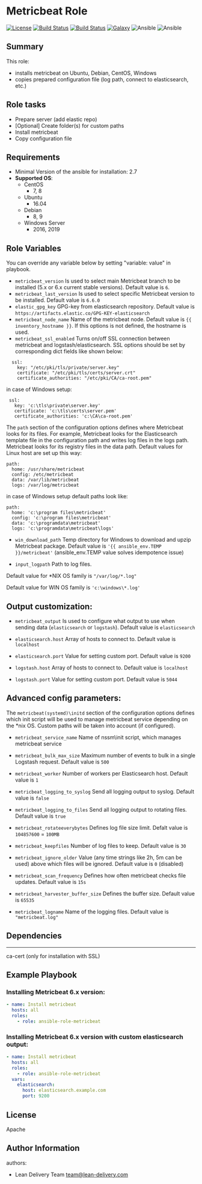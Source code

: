 Metricbeat Role
=========
[![License](https://img.shields.io/badge/license-Apache-green.svg?style=flat)](https://raw.githubusercontent.com/lean-delivery/ansible-role-metricbeat/master/LICENSE)
[![Build Status](https://travis-ci.org/lean-delivery/ansible-role-metricbeat.svg?branch=master)](https://travis-ci.org/lean-delivery/ansible-role-metricbeat)
[![Build Status](https://gitlab.com/lean-delivery/ansible-role-metricbeat/badges/master/pipeline.svg)](https://gitlab.com/lean-delivery/ansible-role-metricbeat/pipelines)
[![Galaxy](https://img.shields.io/badge/galaxy-lean__delivery.metricbeat-blue.svg)](https://galaxy.ansible.com/lean_delivery/metricbeat)
![Ansible](https://img.shields.io/ansible/role/d/role_id.svg)
![Ansible](https://img.shields.io/badge/dynamic/json.svg?label=min_ansible_version&url=https%3A%2F%2Fgalaxy.ansible.com%2Fapi%2Fv1%2Froles%2Frole_id%2F&query=$.min_ansible_version)


## Summary


This role:
  - installs metricbeat on Ubuntu, Debian, CentOS, Windows
  - copies prepared configuration file (log path, connect to elasticsearch, etc.)




Role tasks
------------


- Prepare server (add elastic repo)
- [Optional] Create folder(s) for custom paths
- Install metricbeat
- Copy configuration file

Requirements
------------

- Minimal Version of the ansible for installation: 2.7
 - **Supported OS**:
   - CentOS
     - 7, 8
   - Ubuntu
     - 16.04
   - Debian
     - 8, 9
   - Windows Server
     - 2016, 2019

Role Variables
--------------

You can override any variable below by setting "variable: value" in playbook.


- `metricbeat_version`
Is used to select main Metricbeat branch to be installed (5.x or 6.x current stable versions). Default value is `6`.
- `metricbeat_last_version`
Is used to select specific Metricbeat version to be installed. Default value is `6.6.0`
- `elastic_gpg_key`
GPG-key from elasticsearch repository. Default value is `https://artifacts.elastic.co/GPG-KEY-elasticsearch`
- `metricbeat_node_name`
Name of the metricbeat node. Default value is `{{ inventory_hostname }}`. If this options is not defined, the hostname is used.
- `metricbeat_ssl_enabled`
Turns on/off SSL connection between metricbeat and logstash/elasticsearch. SSL options should be set by corresponding dict fields like shown below:
```
  ssl:
    key: "/etc/pki/tls/private/server.key"
    certificate: "/etc/pki/tls/certs/server.crt"
    certificate_authorities: "/etc/pki/CA/ca-root.pem"
```
 in case of Windows setup:   
 ```
  ssl:
    key: 'c:\tls\private\server.key'
    certificate: 'c:\tls\certs\server.pem'
    certificate_authorities: 'c:\CA\ca-root.pem'
```


The `path` section of the configuration options defines where Metricbeat looks for its files. For example, Metricbeat looks for the Elasticsearch template file in the configuration path and writes log files in the logs path. Metricbeat looks for its registry files in the data path. Default values for Linux host are set up this way:
```
path:
  home: /usr/share/metricbeat
  config: /etc/metricbeat
  data: /var/lib/metricbeat
  logs: /var/log/metricbeat
```
in case of Windows setup default paths look like:
```
path:
  home: 'c:\program files\metricbeat'
  config: 'c:\program files\metricbeat'
  data: 'c:\programdata\metricbeat'
  logs: 'c:\programdata\metricbeat\logs'
```
- `win_download_path`
Temp directory for Windows to download and upzip Metricbeat package. Default value is `'{{ ansible_env.TEMP }}/metricbeat'` (ansible_env.TEMP value solves idempotence issue)


- `input_logpath` 
Path to log files. 

Default value for *NIX OS family is `"/var/log/*.log"`

Default value for WIN OS family is `'c:\windows\*.log'`


## Output customization:
- `metricbeat_output`
Is used to configure what output to use when sending data (`elasticsearch` or `logstash`). Default value is `elasticsearch`


- `elasticsearch.host`
Array of hosts to connect to. Default value is `localhost`
- `elasticsearch.port`
Value for setting custom port. Default value is `9200`


- `logstash.host`
Array of hosts to connect to. Default value is `localhost`
- `logstash.port`
Value for setting custom port. Default value is `5044`


## Advanced config parameters:


The `metricbeat(systemd)\initd` section of the configuration  options defines which init script will be used to manage metricbeat service depending on the *nix OS. Custom paths will be taken into account (if configured).
- `metricbeat_service_name`
Name of nssm\init script, which manages metricbeat service


- `metricbeat_bulk_max_size`
Maximum number of events to bulk in a single Logstash request. Default value is `500`
- `metricbeat_worker`
Number of workers per Elasticsearch host. Default value is `1`
- `metricbeat_logging_to_syslog`
Send all logging output to syslog. Default value is `false`
- `metricbeat_logging_to_files`
Send all logging output to rotating files. Default value is `true`
- `metricbeat_rotateeverybytes`
Defines log file size limit. Defalt value is `104857600` = `100MB`
- `metricbeat_keepfiles`
Number of log files to keep. Default value is `30`
- `metricbeat_ignore_older`
Value (any time strings like 2h, 5m can be used) above which files will be ignored. Default value is `0` (disabled)
- `metricbeat_scan_frequency`
Defines how often metricbeat checks file updates. Default value is `15s`
- `metricbeat_harvester_buffer_size`
Defines the buffer size. Default value is `65535`
- `metricbeat_logname`
Name of the logging files. Default value is `"metricbeat.log"`


## Dependencies
------------


ca-cert (only for installation with SSL)


Example Playbook
----------------


### Installing Metricbeat 6.x version:


```yaml
- name: Install metricbeat
  hosts: all
  roles:
    - role: ansible-role-metricbeat
```
### Installing Metricbeat 6.x version with custom elasticsearch output:


```yaml
- name: Install metricbeat
  hosts: all
  roles:
    - role: ansible-role-metricbeat
  vars:
    elasticsearch:
      host: elasticsearch.example.com
      port: 9200
```


License
-------
Apache


Author Information
------------------


authors:
  - Lean Delivery Team <team@lean-delivery.com>
